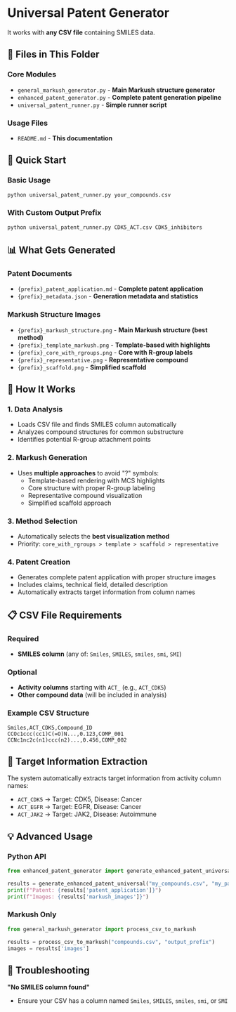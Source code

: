 # Universal Patent Generator

It works with **any CSV file** containing SMILES data.

## 📁 **Files in This Folder**

### Core Modules
- `general_markush_generator.py` - **Main Markush structure generator**
- `enhanced_patent_generator.py` - **Complete patent generation pipeline**
- `universal_patent_runner.py` - **Simple runner script**

### Usage Files
- `README.md` - **This documentation**

## 🚀 **Quick Start**

### Basic Usage
```bash
python universal_patent_runner.py your_compounds.csv
```

### With Custom Output Prefix
```bash
python universal_patent_runner.py CDK5_ACT.csv CDK5_inhibitors
```

## 📊 **What Gets Generated**

### Patent Documents
- `{prefix}_patent_application.md` - **Complete patent application**
- `{prefix}_metadata.json` - **Generation metadata and statistics**

### Markush Structure Images
- `{prefix}_markush_structure.png` - **Main Markush structure (best method)**
- `{prefix}_template_markush.png` - **Template-based with highlights**
- `{prefix}_core_with_rgroups.png` - **Core with R-group labels**
- `{prefix}_representative.png` - **Representative compound**
- `{prefix}_scaffold.png` - **Simplified scaffold**

## 🔧 **How It Works**

### 1. **Data Analysis**
- Loads CSV file and finds SMILES column automatically
- Analyzes compound structures for common substructure
- Identifies potential R-group attachment points

### 2. **Markush Generation**
- Uses **multiple approaches** to avoid "?" symbols:
  - Template-based rendering with MCS highlights
  - Core structure with proper R-group labeling
  - Representative compound visualization
  - Simplified scaffold approach

### 3. **Method Selection**
- Automatically selects the **best visualization method**
- Priority: `core_with_rgroups > template > scaffold > representative`

### 4. **Patent Creation**
- Generates complete patent application with proper structure images
- Includes claims, technical field, detailed description
- Automatically extracts target information from column names

## 📋 **CSV File Requirements**

### Required
- **SMILES column** (any of: `Smiles`, `SMILES`, `smiles`, `smi`, `SMI`)

### Optional  
- **Activity columns** starting with `ACT_` (e.g., `ACT_CDK5`)
- **Other compound data** (will be included in analysis)

### Example CSV Structure
```csv
Smiles,ACT_CDK5,Compound_ID
CCOc1ccc(cc1)C(=O)N...,0.123,COMP_001
CCNc1nc2c(n1)ccc(n2)...,0.456,COMP_002
```

## 🎯 **Target Information Extraction**

The system automatically extracts target information from activity column names:

- `ACT_CDK5` → Target: CDK5, Disease: Cancer
- `ACT_EGFR` → Target: EGFR, Disease: Cancer  
- `ACT_JAK2` → Target: JAK2, Disease: Autoimmune

## 💡 **Advanced Usage**

### Python API
```python
from enhanced_patent_generator import generate_enhanced_patent_universal

results = generate_enhanced_patent_universal("my_compounds.csv", "my_patent")
print(f"Patent: {results['patent_application']}")
print(f"Images: {results['markush_images']}")
```

### Markush Only
```python
from general_markush_generator import process_csv_to_markush

results = process_csv_to_markush("compounds.csv", "output_prefix")
images = results['images']
```

## 🔧 **Troubleshooting**

**"No SMILES column found"**
- Ensure your CSV has a column named `Smiles`, `SMILES`, `smiles`, `smi`, or `SMI`





